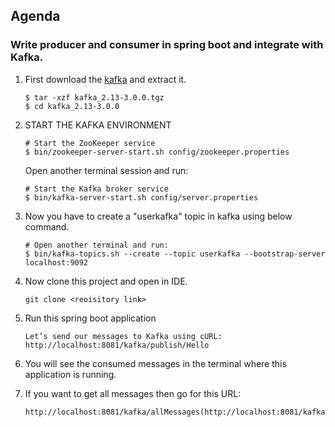 ## Agenda
### Write producer and consumer in spring boot and integrate with Kafka.

1. First download the [kafka](https://www.apache.org/dyn/closer.cgi?path=/kafka/3.0.0/kafka_2.13-3.0.0.tgz) and extract it.
    ```
    $ tar -xzf kafka_2.13-3.0.0.tgz
    $ cd kafka_2.13-3.0.0
    ```
2. START THE KAFKA ENVIRONMENT
    ```
   # Start the ZooKeeper service
   $ bin/zookeeper-server-start.sh config/zookeeper.properties
   ```
   Open another terminal session and run:
    ```
    # Start the Kafka broker service
    $ bin/kafka-server-start.sh config/server.properties
    ```
3. Now you have to create a "userkafka" topic in kafka using below command.
    ```
    # Open another terminal and run:
    $ bin/kafka-topics.sh --create --topic userkafka --bootstrap-server localhost:9092
    ```
4. Now clone this project and open in IDE.
    ```
   git clone <reoisitory link>
   ```
5. Run this spring boot application 
    ```
    Let’s send our messages to Kafka using cURL:
    http://localhost:8081/kafka/publish/Hello
    ```
   
6. You will see the consumed messages in the terminal where this application is running.
7. If you want to get all messages then go for this URL:
     ```
    http://localhost:8081/kafka/allMessages(http://localhost:8081/kafka/allMessages)
    ```
